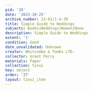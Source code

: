 ```yaml
---
pid: '38'
date: '2023-10-25'
archive_number: 23-01/1-4-39
title: Simple Guide to Weddings
subjects: Books|Weddings|Women|None
description: Simple Guide to Weddings
extent: '1'
condition: Good
date_unvalidated: Unknown
creator: Whitcombe & Tombs LTD.
collector: Grant Perry
materials: Paper
collection: tinui
key: object
order: '37'
layout: tinui_item
---
```

